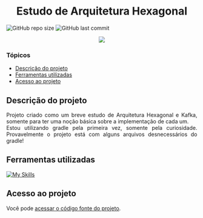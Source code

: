 # <h1 align="center"> Estudo de Arquitetura Hexagonal </h1>
![GitHub repo size](https://img.shields.io/github/repo-size/PedroQueiroz1/EstudoDeArquiteturaHexagonal?style=plastic)
![GitHub last commit](https://img.shields.io/github/last-commit/PedroQueiroz1/EstudoDeArquiteturaHexagonal?style=plastic)

<p align="center">
   <img src="http://img.shields.io/static/v1?label=STATUS&message=FINALIZADO&color=RED&style=for-the-badge" #vitrinedev/>
</p>

### Tópicos 

- [Descrição do projeto](#descrição-do-projeto)
- [Ferramentas utilizadas](#ferramentas-utilizadas)
- [Acesso ao projeto](#acesso-ao-projeto)

## Descrição do projeto 

<p align="justify">
   Projeto criado como um breve estudo de Arquitetura Hexagonal e Kafka, somente para ter uma noção básica sobre a implementação de cada um.<br>
   Estou utilizando gradle pela primeira vez, somente pela curiosidade. Provavelmente o projeto está com alguns arquivos desnecessários do gradle!
  
## Ferramentas utilizadas
[![My Skills](https://skillicons.dev/icons?i=java,gradle,kafka,mongodb)](https://skillicons.dev)

## Acesso ao projeto

Você pode [acessar o código fonte do projeto](https://github.com/PedroQueiroz1/EstudoDeJSPeServlets).
